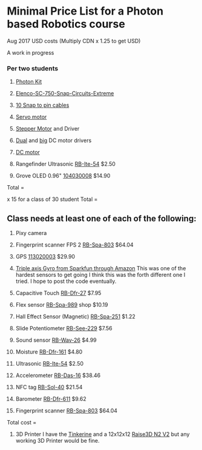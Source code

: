 # Minimal Price List for a Photon based Robotics course 
Aug 2017 USD costs
(Multiply CDN x 1.25 to get USD)

A work in progress


### Per two students

1. [Photon Kit](https://store.particle.io/products/photon-kit)

1. [Elenco-SC-750-Snap-Circuits-Extreme](https://www.amazon.ca/Elenco-SC-750-Snap-Circuits-Extreme/dp/B0002AHQWS)

1. [10 Snap to pin cables](https://www.amazon.ca/Snap-Circuits-SCJW10-Project-Connectors/dp/B013DA8XH0/ref=sr_1_fkmr0_1?s=toys&ie=UTF8&qid=1504073209&sr=1-1-fkmr0&keywords=snapcircuits+10+Snap+to+pin+cables)

1. [Servo motor](https://www.pololu.com/product/1057)

1. [Stepper Motor](https://www.pololu.com/product/1204) and Driver

1. [Dual](https://www.pololu.com/product/2135) and [big](https://www.pololu.com/product/1451) DC motor drivers

1. [DC motor](https://www.pololu.com/product/3225)

1. Rangefinder Ultrasonic	[RB-Ite-54](http://www.robotshop.com/en/hc-sr04-ultrasonic-range-finder.html)	$2.50

1. Grove OLED 0.96"	[104030008](http://www.seeedstudio.com/depot/Grove-OLED-Display-112-p-781.html)	$14.90


Total =   

x 15 for a class of 30 student Total = 


## Class needs at least one of each of the following:

1. Pixy camera

1. Fingerprint scanner FPS	2	[RB-Spa-803](http://www.robotshop.com/ca/en/fingerprint-scanner-5v-ttl.html)	$64.04

1. GPS 	[113020003](http://www.seeedstudio.com/depot/Grove-GPS-p-959.html)	$29.90 


1. [Triple axis Gyro from Sparkfun through Amazon](https://www.amazon.com/Triple-Axis-Accelerometer-Breakout-ADXL362/dp/B00AEOGDFS/ref=sr_1_1?s=industrial&ie=UTF8&qid=1504075018&sr=1-1&keywords=SparkFun+Triple+Axis+Accelerometer+Breakout+%28ADXL362%29) This was one of the hardest sensors to get going I think this was the forth different one I tried. I hope to post the code eventually.


1. Capacitive Touch	[RB-Dfr-27](	http://www.robotshop.com/en/at42qt1010-capacitive-touch-breakout.html)	$7.95

1. Flex sensor		[RB-Spa-989](http://www.robotshop.com/ca/en/22-10k-flexible-sensor.html)	shop	$10.19

1. Hall Effect Sensor (Magnetic)		[RB-Spa-251](http://www.robotshop.com/ca/en/hall-effect-sensor.html)	$1.22











1. Slide Potentiometer	[RB-See-229](	http://www.robotshop.com/ca/en/grove-slide-potentiometer.html)	$7.56
1. Sound sensor	[RB-Wav-26](http://www.robotshop.com/ca/en/sound-sensor.html)	$4.99
1. Moisture	[RB-Dfr-161](http://www.robotshop.com/en/dfrobot-moisture-sensor.html)	$4.80
1. Ultrasonic	[RB-Ite-54](http://www.robotshop.com/en/hc-sr04-ultrasonic-range-finder.html)	$2.50
1. Accelerometer	[RB-Das-16](http://www.robotshop.com/ca/en/hovis-gyro-accelerometer-sensor.html)	$38.46
1. NFC tag	[RB-Sol-40](http://www.robotshop.com/ca/en/serial-to-nfc-converter-module.html)	$21.54
1. Barometer	[RB-Dfr-611](http://www.robotshop.com/ca/en/bmp180-barometer-module.html)	$9.62
1. Fingerprint scanner	[RB-Spa-803](http://www.robotshop.com/ca/en/fingerprint-scanner-5v-ttl.html)	$64.04























Total cost = 



1. 3D Printer I have the [Tinkerine](https://store.tinkerine.com/) and a 12x12x12 [Raise3D N2 V2](https://www.amazon.com/Raise3D-Plus-Printer-Dual-Extruder/dp/B01N3982HD) but any working 3D Printer would be fine.





